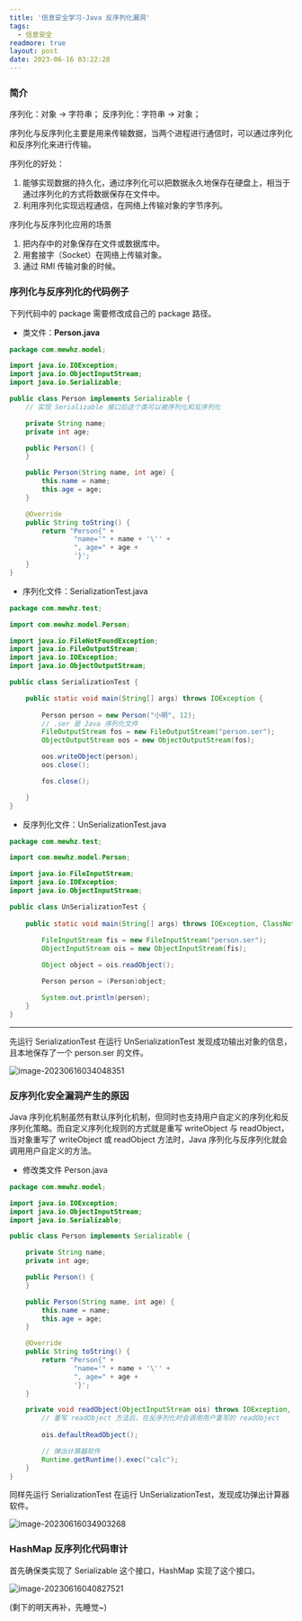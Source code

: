 ```yaml
---
title: '信息安全学习-Java 反序列化漏洞'
tags:
  - 信息安全
readmore: true
layout: post
date: 2023-06-16 03:22:28
---
```


### 简介

序列化：对象 -> 字符串； 反序列化：字符串 -> 对象；

序列化与反序列化主要是用来传输数据，当两个进程进行通信时，可以通过序列化和反序列化来进行传输。

序列化的好处：

1. 能够实现数据的持久化，通过序列化可以把数据永久地保存在硬盘上，相当于通过序列化的方式将数据保存在文件中。
2. 利用序列化实现远程通信，在网络上传输对象的字节序列。

序列化与反序列化应用的场景

1. 把内存中的对象保存在文件或数据库中。
2. 用套接字（Socket）在网络上传输对象。
3. 通过 RMI 传输对象的时候。

<!-- more -->

### 序列化与反序列化的代码例子

下列代码中的 package 需要修改成自己的 package 路径。

* 类文件：**Person.java**

```java
package com.mewhz.model;

import java.io.IOException;
import java.io.ObjectInputStream;
import java.io.Serializable;

public class Person implements Serializable {
    // 实现 Serializable 接口后这个类可以被序列化和反序列化

    private String name;
    private int age;

    public Person() {
    }

    public Person(String name, int age) {
        this.name = name;
        this.age = age;
    }

    @Override
    public String toString() {
        return "Person{" +
                "name='" + name + '\'' +
                ", age=" + age +
                '}';
    }
}
```

* 序列化文件：SerializationTest.java

```java
package com.mewhz.test;

import com.mewhz.model.Person;

import java.io.FileNotFoundException;
import java.io.FileOutputStream;
import java.io.IOException;
import java.io.ObjectOutputStream;

public class SerializationTest {

    public static void main(String[] args) throws IOException {
        
        Person person = new Person("小明", 12);
        // .ser 是 Java 序列化文件
        FileOutputStream fos = new FileOutputStream("person.ser");
        ObjectOutputStream oos = new ObjectOutputStream(fos);

        oos.writeObject(person);
        oos.close();

        fos.close();

    }
}
```

* 反序列化文件：UnSerializationTest.java

```java
package com.mewhz.test;

import com.mewhz.model.Person;

import java.io.FileInputStream;
import java.io.IOException;
import java.io.ObjectInputStream;

public class UnSerializationTest {
    
    public static void main(String[] args) throws IOException, ClassNotFoundException {
        
        FileInputStream fis = new FileInputStream("person.ser");
        ObjectInputStream ois = new ObjectInputStream(fis);

        Object object = ois.readObject();

        Person person = (Person)object;

        System.out.println(person);
    }
}
```

---

先运行 SerializationTest 在运行 UnSerializationTest 发现成功输出对象的信息，且本地保存了一个 person.ser 的文件。

![image-20230616034048351](https://pic.mewhz.com/blog/image-20230616034048351.png)

### 反序列化安全漏洞产生的原因

Java 序列化机制虽然有默认序列化机制，但同时也支持用户自定义的序列化和反序列化策略。而自定义序列化规则的方式就是重写 writeObject 与 readObject，当对象重写了 writeObject 或 readObject 方法时，Java 序列化与反序列化就会调用用户自定义的方法。

* 修改类文件 Person.java

```java
package com.mewhz.model;

import java.io.IOException;
import java.io.ObjectInputStream;
import java.io.Serializable;

public class Person implements Serializable {

    private String name;
    private int age;

    public Person() {
    }

    public Person(String name, int age) {
        this.name = name;
        this.age = age;
    }

    @Override
    public String toString() {
        return "Person{" +
                "name='" + name + '\'' +
                ", age=" + age +
                '}';
    }

    private void readObject(ObjectInputStream ois) throws IOException, ClassNotFoundException {
		// 重写 readObject 方法后，在反序列化时会调用用户重写的 readObject
        
        ois.defaultReadObject();

        // 弹出计算器软件
        Runtime.getRuntime().exec("calc");
    }
}
```

同样先运行 SerializationTest 在运行 UnSerializationTest，发现成功弹出计算器软件。

![image-20230616034903268](https://pic.mewhz.com/blog/image-20230616034903268.png)

### HashMap 反序列化代码审计

首先确保类实现了 Serializable 这个接口，HashMap 实现了这个接口。

![image-20230616040827521](https://pic.mewhz.com/blog/image-20230616040827521.png)

(剩下的明天再补，先睡觉~)
